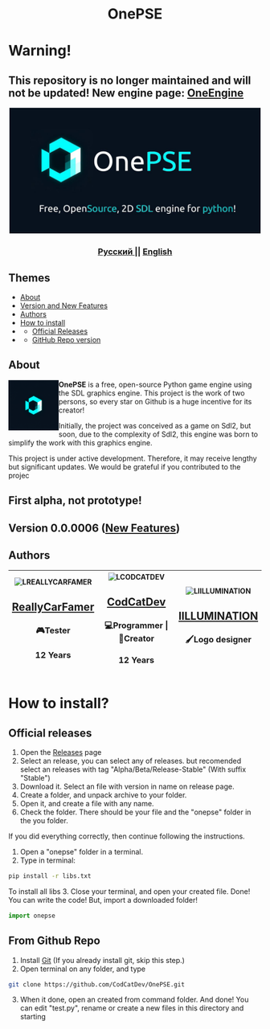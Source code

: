<h1 align="center"> <b>OnePSE</b> </h1>

# Warning!
## This repository is no longer maintained and will not be updated! New engine page: [OneEngine](https://github.com/CodCatDev/OneEngine)

<div align="center">
    <img src="ReadmeRes/banner.png" width="500">
</div>

<h3 align="center"> <a href="READMEru.md" >Русский </a> || <a href="README.md"> English </a>

## Themes
- [About](#about)
- [Version and New Features](#version-000006-new-features)
- [Authors](#authors)
- [How to install](#how-to-install)
- - [Official Releases](#official-releases)
- - [GitHub Repo version](#from-github-repo)

## About
<img src="ReadmeRes/logo.png" width="100" align="left">
<b>OnePSE</b> is a free, open-source Python game engine using the SDL graphics engine.
This project is the work of two persons, so every star on Github is a huge incentive for its creator!

Initially, the project was conceived as a game on Sdl2, but soon, due to the complexity of Sdl2, this engine was born to simplify the work with this graphics engine.

This project is under active development. Therefore, it may receive lengthy but significant updates. We would be grateful if you contributed to the projec

## First alpha, not prototype!
## Version 0.0.0006 ([New Features](Added/AddedEn.md))

## Authors

| ![LREALLYCARFAMER] <h2>[ReallyCarFamer]</h2> <h3> 🎮Tester </h3> <h3> 12 Years</h3>| ![LCODCATDEV] <h2>[CodCatDev]</h2> <h3> 💻Programmer \| 🔧Creator</h3> <h3> 12 Years </h3>| ![LIILLUMINATION] <h2>[IILLUMINATION]</h2> <h3>🖌️Logo designer<h3> |
| :---: | :---: | :---: |

# How to install?
## Official releases
1. Open the [Releases](https://github.com/CodCatDev/OnePSE/releases) page
2. Select an release, you can select any of releases. but recomended select an releases with tag "Alpha/Beta/Release-Stable" (With suffix "Stable")
3. Download it. Select an file with version in name on release page.
4. Create a folder, and unpack archive to your folder.
5. Open it, and create a file with any name.
6. Check the folder. There should be your file and the "onepse" folder in the you folder.

If you did everything correctly, then continue following the instructions.

1. Open a "onepse" folder in a terminal.
2. Type in terminal:
```bash
pip install -r libs.txt
```
To install all libs
3. Close your terminal, and open your created file.
Done! You can write the code!
But, import a downloaded folder!
```python
import onepse
```

## From Github Repo
1. Install [Git](https://git-scm.com/downloads) (If you already install git, skip this step.)
2. Open terminal on any folder, and type
```bash
git clone https://github.com/CodCatDev/OnePSE.git
```
3. When it done, open an created from command folder. And done! You can edit "test.py", rename or create a new files in this directory and starting

[LCODCATDEV]: https://avatars.githubusercontent.com/u/192712551?s=150
[CodCatDev]: https://github.com/CodCatDev
[LREALLYCARFAMER]: https://avatars.githubusercontent.com/u/233435786?s=150
[ReallyCarFamer]: https://github.com/ReallyCarFamer
[LIILLUMINATION]: https://avatars.githubusercontent.com/u/197430084?s=150
[IILLUMINATION]: https://github.com/IILLUMINATION
